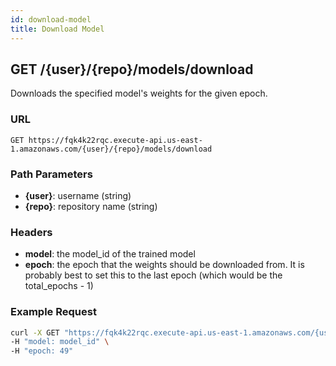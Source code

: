 ```yaml
---
id: download-model
title: Download Model
---
```


## GET /\{user\}/\{repo\}/models/download

Downloads the specified model's weights for the given epoch.

### URL

`GET https://fqk4k22rqc.execute-api.us-east-1.amazonaws.com/{user}/{repo}/models/download`

### Path Parameters

- **\{user\}**: username (string)
- **\{repo\}**: repository name (string)

### Headers

- **model**: the model_id of the trained model
- **epoch**: the epoch that the weights should be downloaded from. It is probably best to set this to the last epoch (which would be the total_epochs - 1)

### Example Request

```bash
curl -X GET "https://fqk4k22rqc.execute-api.us-east-1.amazonaws.com/{user}/{repo}/models/download" \
-H "model: model_id" \
-H "epoch: 49"